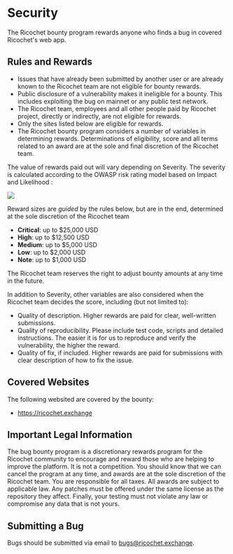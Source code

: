 # Security

The Ricochet bounty program rewards anyone who finds a bug in covered Ricochet's web app.

## Rules and Rewards

* Issues that have already been submitted by another user or are already known to the Ricochet team are not eligible for bounty rewards.
* Public disclosure of a vulnerability makes it ineligible for a bounty. This includes exploiting the bug on mainnet or any public test network.
* The Ricochet team, employees and all other people paid by Ricochet project, directly or indirectly, are not eligible for rewards.
* Only the sites listed below are eligible for rewards.
* The Ricochet bounty program considers a number of variables in determining rewards. Determinations of eligibility, score and all terms related to an award are at the sole and final discretion of the Ricochet team.

The value of rewards paid out will vary depending on Severity. The severity is calculated according to the OWASP risk rating model based on Impact and Likelihood :

![](https://i.ibb.co/zNn9tmJ/owasp.png)

Reward sizes are _guided_ by the rules below, but are in the end, determined at the sole discretion of the Ricochet team

* **Critical**: up to $25,000 USD
* **High**: up to $12,500 USD
* **Medium**: up to $5,000 USD
* **Low**: up to $2,000 USD
* **Note**: up to $1,000 USD

The Ricochet team reserves the right to adjust bounty amounts at any time in the future.

In addition to Severity, other variables are also considered when the Ricochet team decides the score, including (but not limited to):

* Quality of description. Higher rewards are paid for clear, well-written submissions.
* Quality of reproducibility. Please include test code, scripts and detailed instructions. The easier it is for us to reproduce and verify the vulnerability, the higher the reward.
* Quality of fix, if included. Higher rewards are paid for submissions with clear description of how to fix the issue.

## Covered Websites

The following websited are covered by the bounty:

* https://ricochet.exchange

## Important Legal Information

The bug bounty program is a discretionary rewards program for the Ricochet community to encourage and reward those who are helping to improve the platform. It is not a competition. You should know that we can cancel the program at any time, and awards are at the sole discretion of the Ricochet team. You are responsible for all taxes. All awards are subject to applicable law. Any patches must be offered under the same license as the repository they affect. Finally, your testing must not violate any law or compromise any data that is not yours.

## Submitting a Bug

Bugs should be submitted via email to bugs@ricochet.exchange.
